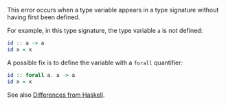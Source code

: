This error occurs when a type variable appears in a type signature without having first been defined.

For example, in this type signature, the type variable `a` is not defined:

```purescript
id :: a -> a
id x = x
```

A possible fix is to define the variable with a `forall` quantifier:

```purescript
id :: forall a. a -> a
id x = x
```

See also [Differences from Haskell](../language/Differences-from-Haskell.md).
